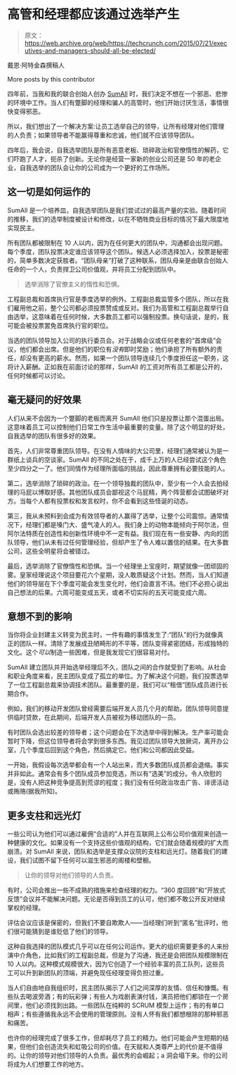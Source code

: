 # 高管和经理都应该通过选举产生 

> 原文：<https://web.archive.org/web/https://techcrunch.com/2015/07/21/executives-and-managers-should-all-be-elected/>

戴恩·阿特金森撰稿人

More posts by this contributor

四年前，当我和我的联合创始人创办 [SumAll](https://web.archive.org/web/20221006070554/https://sumall.com/) 时，我们决定不想在一个邪恶、悲惨的环境中工作。当人们有蹩脚的经理和骗人的高管时，他们开始讨厌生活，事情很快变得邪恶。

所以，我们想出了一个解决方案:让员工选举自己的领导，让所有经理对他们管理的人负责；如果领导者不能赢得尊重和忠诚，他们就不应该领导团队。

四年后，我会说，自我选举团队是所有恶意老板、琐碎政治和官僚惰性的解药，它们吓跑了人才，扼杀了创新。无论你是经营一家新的创业公司还是 50 年的老企业，自我选举的团队会让你的公司成为一个更好的工作场所。

## 这一切是如何运作的

SumAll 是一个培养皿，自我选举团队是我们尝试过的最高产量的实验。随着时间的推移，我们的选举制度被设计和修改，以在不牺牲商业目标的情况下最大限度地实现民主。

所有团队都被限制在 10 人以内，因为在任何更大的团队中，沟通都会出现问题。每个季度，团队投票决定谁应该领导这个团队。候选人必须选择加入，投票是秘密的，简单多数决定获胜者。“团队母亲”打破了这种联系，团队母亲是由联合创始人任命的一个人，负责捍卫公司价值观，并将员工分配到团队中。

> 选举消除了官僚主义的惰性和恐惧。

工程副总裁和首席执行官是季度选举的例外。工程副总裁监管多个团队，所以在我们雇用他之前，整个公司都必须投票赞成或反对。我们为高管和工程副总裁举行自由选举，这意味着在任何时候，大多数员工都可以强制投票。换句话说，是的，我可能会被投票罢免首席执行官的职位。

当选的团队领导加入公司的执行委员会。对于战略会议或任何老套的“首席级”会议，他们都会出席。但是他们的职位有*没有*即时奖励；他们承担了所有额外的责任，却没有更高的薪水。然而，如果一个团队领导连续几个季度担任这一职务，这将计入薪酬。正如我在前面讨论的那样，SumAll 的工资对所有员工都是公开的，任何时候都可以讨论。

## 毫无疑问的好效果

人们从来不会因为一个蹩脚的老板而离开 SumAll 他们只是投票让那个混蛋出局。这意味着员工可以控制他们日常工作生活中最重要的变量。除了这个明显的好处，自我选举的团队有很多好的效果。

首先，人们非常尊重团队领导。在没有人情味的大公司里，经理们通常被认为是一群纸上谈兵的空谈家。SumAll 的不同之处在于，成千上万的人已经尝试这个角色至少四分之一了。他们同情作为经理所面临的挑战，因此尊重拥有必要技能的人。

第二，选举消除了琐碎的政治。在一个领导独裁的团队中，至少有一个人会去拍经理的马屁以博取好感。其他团队成员会鄙视这个马屁精，两个阵营都会试图破坏对方。当每个人都有投票权和发言权时，你不会看到这些怪诞的动态。

第三，我从未预料到会成为有效领导者的人赢得了选举，让整个公司震惊。通常情况下，经理们都是嗓门大、盛气凌人的人。我们身上的动物本能倾向于阿尔法，但阿尔法特质在创造性和创新性环境中不一定有益。我们现在有一些安静、内向的团队领导，他们从未有过任何管理经验，但却产生了令人难以置信的结果。在大多数公司，这些全明星将会被错过。

最后，选举消除了官僚惰性和恐惧。当一个经理坐上宝座时，期望就像一团顽固的雾。皇家经理说这个项目要花六个星期，没人敢质疑这个计划。然而，当人们知道他们的领导层在下个季度可能会发生变化时，他们会直言不讳。他们不必担心说出自己想法的后果。六周可能变成五天，或者不切实际的五天可能变成六周。

## 意想不到的影响

当你将企业封建主义转变为民主时，一件有趣的事情发生了:“团队”的行为就像真正的团队一样。清除了发展成丑陋畸形的不平等，团队变得紧密团结，形成独特的文化。这个*可以*制造一些困难，但是我发现它们很容易对付。

SumAll 建立团队并开始选举经理后不久，团队之间的合作就受到了影响。从社会和职业角度来看，民主团队变成了孤立的单位。为了解决这个问题，我们投票选举了一位工程副总裁来协调技术团队。最重要的是，我们可以“租借”团队成员进行长期合作。

例如，我们的移动开发团队曾经需要后端开发人员几个月的帮助。团队领导同意提供临时贷款，在此期间，后端开发人员被视为移动团队的一员。

有时团队会选出较差的领导者；这个问题会在下次选举中得到解决。生产率可能会暂时下降，但这位领导者将会学到很多东西。我见过团队领导大放厥词，离开办公室，几个季度后回到这个角色，然后搞定它。他们和公司都因此受益。

一开始，我假设每次选举都会有一个人站出来，而大多数团队成员都会退缩。事实并非如此。通常会有多个团队成员参加竞选，所以有“选美”的成分。令人欣慰的是，没有人把这种竞争提高到荒谬的程度；我们没有任何政治攻击广告、诽谤活动或贿赂(据我所知)。

## 更多支柱和远光灯

一些公司认为他们可以通过雇佣“合适的”人并在互联网上公布公司价值观来创造一种健康的文化。如果没有一个支持这些价值观的结构，它们就会随着规模的扩大而崩溃。对 SumAll 来说，团队和选举是支撑众议院的支柱和远光灯。随着我们的建设，我们试图不留下任何可以滋生邪恶的阁楼和壁橱。

> 让你的领导对他们领导的人负责。

有时，公司会推出一些不成熟的措施来检查经理的权力。“360 度回顾”和“开放式反馈”会议并不能解决问题。无论是否得到员工的认可，他们都不敢公开反对继续掌权的经理。

评估会议应该是保密的，但我们不要自欺欺人——当经理们听到“匿名”批评时，他们很可能猜到是谁贬低了他们的领导。

这种自我选择的团队模式几乎可以在任何公司运作。更大的组织需要更多的人来扮演中介角色，比如我们的工程副总裁，但是为了沟通，我还是会把团队规模限制在 10 人以内。这种模式规模很大，因为它创造了一个经验丰富的员工队列，这些员工可以升到新团队的顶端，并避免现任经理变得负担过重。

当人们自由地自我组织时，民主团队揭示了人们之间深厚的友情、信任和慷慨。有些队去喝波旁酒；有的玩彩弹；有些人为戏剧表演付钱，演员把他们都锁在一个房间里，他们必须找到出路。一些团队在纯粹的 SCRUM 模型上运作；有的有单口相声；有些遵循我永远不会使用的管理原则。没有人怀有我们都想根除的那种邪恶和痛苦。

也许你的经理完成了很多工作，但却耗尽了员工的精力。他们可能会产生短期的结果，但他们会创造流失和虹吸公司的价值。在天赋和人类尊严上的代价是不值得的。让你的领导对他们领导的人负责。最优秀的会崛起；a 洞会塌下来。你的公司将成为人们想要工作的地方。